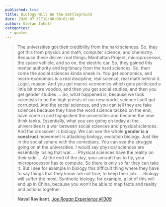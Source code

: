 ```yaml
---
published: true
title: Biology Will Be the Battleground
date: 2020-07-31T18:00:00+02:00
author: Stefan Imhoff
categories:
  - quotes
---
```


> The universities got their credibility from the hard sciences. So, they got this from physics and math, computer science, and chemistry. Because these deliver real things: Manhattan Project, microprocessor, the space vehicle, and so on, the electric car. So, they gained this mental authority and legitimacy from the hard sciences. So, then come the social sciences kinda sneak in. You get economics, and micro-economics is a real discipline, real science, real math behind it. Logic, reason. And you got macro-economics which gets politicized a little bit more voodoo, and then you get social studies, and then you get gender studies … So, what happened is, because we took scientists to be the high priests of our new world, science itself got corrupted. And the social sciences, and you can tell they are fake sciences because they have the word science tacked on the end, have come in and highjacked the universities and become the new think tanks. Essentially, what you see going on today at the universities is a war between social sciences and physical sciences. And the crossover is biology. We can see the whole **gender is a construct** movement is attacking biology, evolution biology. Just like in the social sphere with the comedians. You can see the struggle going on at the universities. I would say physical sciences are essentially losing that war. … Physical sciences have the reality on their side … At the end of the day, your aircraft has to fly, your microprocessor has to compute. So there is only so far they can take it. But I see for example in biology this difficult thing where they have to say things that they know are not true, to keep their job. … Biology will suffer the most. Synthetic biology, for example, a lot of this will end up in China, because you won’t be able to map facts and reality and actions together.
>
> **Naval Ravikant**, _[Joe Rogan Experience #1309](https://youtu.be/3qHkcs3kG44)_
